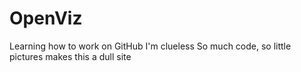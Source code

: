 # OpenViz
Learning how to work on GitHub
I'm clueless
So much code, so little pictures makes this a dull site
